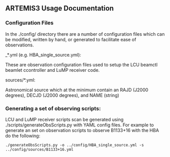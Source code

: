## ARTEMIS3 Usage Documentation

### Configuration Files

In the ./config/ directory there are a number of configuration files which can be modified, written by hand, or generated to facilitate ease of observations.

<ARRAY>_*.yml (e.g. HBA_single_source.yml):

These are observation configuration files used to setup the LCU beamctl beamlet ccontroller and LuMP receiver code.

sources/*.yml:

Astronomical source which at the minimum contain an RAJD (J2000 degrees), DECJD (J2000 degrees), and NAME (string)

### Generating a set of observing scripts:

LCU and LuMP receiver scripts scan be generated using ./scripts/generateObsScripts.py with YAML config files. For example to generate an set on observation scripts to observe B1133+16 with the HBA do the following:

```
./generateObsScripts.py -o ../config/HBA_single_source.yml -s ../config/sources/B1133+16.yml
```
